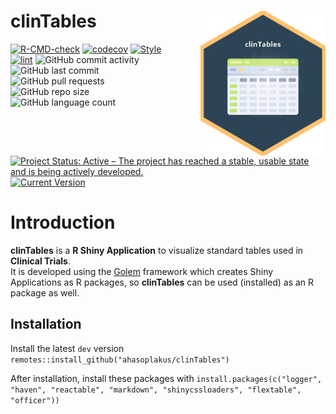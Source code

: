 
<!-- README.md is generated from README.Rmd. Please edit that file -->

# clinTables <img src="figures/logo.png" align="right" width="200" style="margin-left:50px;"/>

<!-- badges: start -->

[![R-CMD-check](https://github.com/ahasoplakus/clinTables/actions/workflows/R-CMD-check.yaml/badge.svg)](https://github.com/ahasoplakus/clinTables/actions/workflows/R-CMD-check.yaml)
[![codecov](https://codecov.io/gh/ahasoplakus/clinTables/branch/devel/graph/badge.svg?token=G5URJVIVQM)](https://app.codecov.io/gh/ahasoplakus/clinTables)
[![Style](https://github.com/ahasoplakus/clinTables/actions/workflows/styler.yaml/badge.svg)](https://github.com/ahasoplakus/clinTables/actions/workflows/styler.yaml)
[![lint](https://github.com/ahasoplakus/clinTables/actions/workflows/lint.yaml/badge.svg)](https://github.com/ahasoplakus/clinTables/actions/workflows/lint.yaml)
![GitHub commit
activity](https://img.shields.io/github/commit-activity/m/ahasoplakus/clinTables)
![GitHub last
commit](https://img.shields.io/github/last-commit/ahasoplakus/clinTables)
![GitHub pull
requests](https://img.shields.io/github/issues-pr/ahasoplakus/clinTables)
![GitHub repo
size](https://img.shields.io/github/repo-size/ahasoplakus/clinTables)
![GitHub language
count](https://img.shields.io/github/languages/count/ahasoplakus/clinTables)
[![Project Status: Active – The project has reached a stable, usable
state and is being actively
developed.](https://www.repostatus.org/badges/latest/active.svg)](https://www.repostatus.org/#active)
[![Current
Version](https://img.shields.io/github/r-package/v/ahasoplakus/clinTables/main?color=purple&label=Development%20Version)](https://github.com/ahasoplakus/clinTables/tree/main)
<!-- badges: end -->

# Introduction

**clinTables** is a **R Shiny Application** to visualize standard tables used in <b>Clinical Trials</b>.\
It is developed using the <a href="https://thinkr-open.github.io/golem/" target="_blank">Golem</a>
framework which creates Shiny Applications as R packages, so **clinTables** can be used (installed)
as an R package as well.

## Installation

Install the latest `dev` version `remotes::install_github("ahasoplakus/clinTables")`

After installation, install these packages with `install.packages(c("logger", "haven", "reactable", "markdown", "shinycssloaders", "flextable", "officer"))`
<!---
This application is intended for a pilot submission to the FDA composing of a Shiny application, as part of the
<a href="https://rconsortium.github.io/submissions-wg/" target="_blank">R Submissions Working Group</a>
Pilot&nbsp;2.
The data sets and results displayed in the application originate from the
<a href="https://rconsortium.github.io/submissions-wg/pilot-overall.html#pilot-1---common-analyses" target="_blank">Pilot&nbsp;1 project</a>.

Visit the **Usage Guide** for information on using the application.
Below is a brief description of the reasons behind the conversion to a Rhino application and the application components.

### Source: R Consortium

This R/Shiny application was initially developed using the
<a href="https://thinkr-open.github.io/golem/" target="_blank">Golem</a>
framework by the R Consortium submission working group.

Among the participants are Ning Leng _(Roche)_, Heng Wang _(Roche)_, Mike Stakehouse _(Atorus)_, Eli Miller _(Atorus)_, Yilong Zhang _(Merck)_, Gregery Chen _(Merck)_ and Eric Nantz _(Eli Lilly)_. Paul Schuette and Hye Soo Cho from FDA are also participating in this working group.

The full list is publicly available at the
<a href="https://rconsortium.github.io/submissions-wg/pilot2.html" target="_blank">Pilot&nbsp;2 page</a>.

The source code for the original Pilot application is publicly available at the
<a href="https://github.com/RConsortium/submissions-pilot2" target="_blank">RConsortium/submissions-pilot2</a>
Github repository.

### <a href="https://appsilon.github.io/rhino/" target="_blank"><img src="https://appsilon.github.io/rhino/reference/figures/rhino.png" alt="Rhino logo" style="height: 1.2em;"></a> Rhino Application

A team at
<a href="https://appsilon.com" target="_blank">Appsilon</a>
adapted the pilot Shiny application to use the Rhino framework bringing enterprise features to this application.

The source code is available at the
<a href="https://github.com/Appsilon/rhino-fda-pilot-2-submission/" target="_blank">Appsion/rhino-fda-pilot-2-submission</a>
Github repository. It hosts the source code and an overview of the documentation and procedure used to adapt the original pilot application.

By using the Rhino framework we have added to this pilot:

1. **Clear code structure**: scalable app architecture, modularization based on Box and full support for {Teal}.
2. **Code quality**: unit test for custom logic,
<a href="https://en.wikipedia.org/wiki/Lint_%28software%29" target="_blank">linting</a>.
3. **Interface testing**: end-to-end tests using Cypress2 framework.
4. **Automation**: continuous integration and automated test using Github Actions, package and version management with {Renv}.
5. **Customization**: adds custom styles on top of the {Teal} framework.

### Demographic Table

In this interface, summary statistics associated with baseline clinical characteristics and other demographic factors is shown.

### KM-Plot for TTDE

A Kaplan-Meier (KM) plot of the Time to First Dermatologic Event (TTDE) with strata defined by treatment group is displayed along with an informative risk set table across time.

### Primary Table

A summary table of the primary efficacy analysis is shown for each of the time points of assessment (baseline and week 24) comparing each treatment group. The primary efficacy variable (change from baseline in ADAS Cog (11)) was analyzed using an Analysis of Covariance (ANCOVA) model with treatment and baseline value as covariates, comparing Placebo to Xanomeline High Dose.

### Efficacy Table

A summary table of an additional efficacy analysis is shown for baseline and week 20. The efficacy variable (Glucose) was analzying using ANCOVA model with treatment and baseline value as covariates, comparing Placebo to Xanomeline High Dose.

### Visit Completion

A summary table of the number of patients remaining in the treatment period for each scheduled visit from baseline to week 24.

### 
-->
